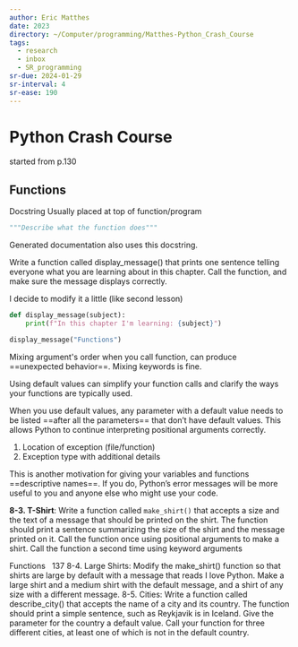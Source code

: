 ```yaml
---
author: Eric Matthes
date: 2023
directory: ~/Computer/programming/Matthes-Python_Crash_Course
tags:
  - research
  - inbox
  - SR_programming
sr-due: 2024-01-29
sr-interval: 4
sr-ease: 190
---
```


# Python Crash Course

started from p.130

## Functions

Docstring
&#10;
Usually placed at top of function/program
```python
"""Describe what the function does"""
```
Generated documentation also uses this docstring.

Write a function called display_message() that prints one sentence telling
everyone what you are learning about in this chapter. Call the function, and
make sure the message displays correctly.

I decide to modify it a little (like second lesson)

```python
def display_message(subject):
    print(f"In this chapter I'm learning: {subject}")

display_message("Functions")
```

Mixing argument's order when you call function, can produce
==unexpected behavior==. Mixing keywords is fine.

Using default values can simplify your function calls and clarify the ways your
functions are typically used.

When you use default values, any parameter with a default value needs to be
listed ==after all the parameters== that don’t have default values. This allows
Python to continue interpreting positional arguments correctly.

1. Location of exception (file/function)
2. Exception type with additional details

This is another motivation for giving your variables and functions
==descriptive names==. If you do, Python’s error messages will be more useful to
you and anyone else who might use your code.

**8-3. T-Shirt**: Write a function called `make_shirt()` that accepts a size
and the text of a message that should be printed on the shirt.
The function should print a sentence summarizing the size of the shirt and the
message printed on it. Call the function once using positional arguments to make
a shirt. Call the function a second time using keyword arguments

Functions   137 8-4. Large Shirts: Modify the make_shirt() function so that
shirts are large by default with a message that reads I love Python. Make a
large shirt and a medium shirt with the default message, and a shirt of any size
with a different message. 8-5. Cities: Write a function called describe_city()
that accepts the name of a city and its country. The function should print a
simple sentence, such as Reykjavik is in Iceland. Give the parameter for the
country a default value. Call your function for three different cities, at least
one of which is not in the default country.

